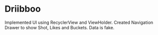 # Driibboo
Implemented UI using RecyclerView and ViewHolder.
Created Navigation Drawer to show Shot, Likes and Buckets.
Data is fake.
